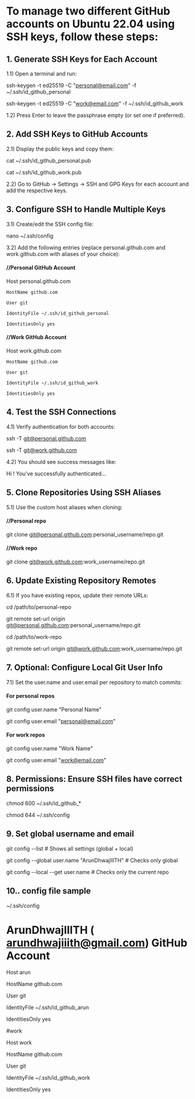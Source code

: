 
# To manage two different GitHub accounts on Ubuntu 22.04 using SSH keys, follow these steps:

## 1. Generate SSH Keys for Each Account

1.1) Open a terminal and run:

ssh-keygen -t ed25519 -C "personal@email.com" -f ~/.ssh/id_github_personal

ssh-keygen -t ed25519 -C "work@email.com" -f ~/.ssh/id_github_work


1.2) Press Enter to leave the passphrase empty (or set one if preferred).


## 2. Add SSH Keys to GitHub Accounts

2.1) Display the public keys and copy them:

cat ~/.ssh/id_github_personal.pub

cat ~/.ssh/id_github_work.pub


2.2) Go to GitHub → Settings → SSH and GPG Keys for each account and add the respective keys.


## 3. Configure SSH to Handle Multiple Keys

3.1) Create/edit the SSH config file:

nano ~/.ssh/config


3.2) Add the following entries (replace personal.github.com and work.github.com with aliases of your choice):

#### //Personal GitHub Account

Host personal.github.com

    HostName github.com

    User git

    IdentityFile ~/.ssh/id_github_personal

    IdentitiesOnly yes


#### //Work GitHub Account

Host work.github.com

    HostName github.com

    User git

    IdentityFile ~/.ssh/id_github_work

    IdentitiesOnly yes


## 4. Test the SSH Connections

4.1) Verify authentication for both accounts:

ssh -T git@personal.github.com

ssh -T git@work.github.com


4.2) You should see success messages like:

Hi <username>! You've successfully authenticated...


## 5. Clone Repositories Using SSH Aliases

5.1) Use the custom host aliases when cloning:

#### //Personal repo

git clone git@personal.github.com:personal_username/repo.git


#### //Work repo

git clone git@work.github.com:work_username/repo.git


## 6. Update Existing Repository Remotes

6.1) If you have existing repos, update their remote URLs:


cd /path/to/personal-repo

git remote set-url origin git@personal.github.com:personal_username/repo.git


cd /path/to/work-repo

git remote set-url origin git@work.github.com:work_username/repo.git


## 7. Optional: Configure Local Git User Info

7.1) Set the user.name and user.email per repository to match commits:

#### For personal repos

git config user.name "Personal Name"

git config user.email "personal@email.com"


#### For work repos

git config user.name "Work Name"

git config user.email "work@email.com"


## 8. Permissions: Ensure SSH files have correct permissions

chmod 600 ~/.ssh/id_github_*

chmod 644 ~/.ssh/config


## 9. Set global username and email

git config --list  # Shows all settings (global + local)

git config --global user.name "ArunDhwajIIITH" # Checks only global

git config --local --get user.name   # Checks only the current repo

## 10.. config file sample


 ~/.ssh/config


# ArunDhwajIIITH ( arundhwajiiith@gmail.com) GitHub Account

Host arun

  HostName github.com

  User git

  IdentityFile ~/.ssh/id_github_arun

  IdentitiesOnly yes


#work

Host work

  HostName github.com

  User git

  IdentityFile ~/.ssh/id_github_work

  IdentitiesOnly yes
 

